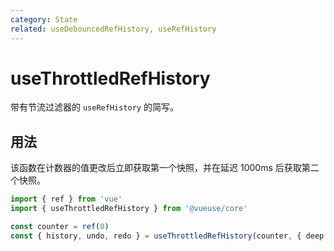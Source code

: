 ```yaml
---
category: State
related: useDebouncedRefHistory, useRefHistory
---
```


# useThrottledRefHistory

带有节流过滤器的 `useRefHistory` 的简写。

## 用法

该函数在计数器的值更改后立即获取第一个快照，并在延迟 1000ms 后获取第二个快照。

```ts
import { ref } from 'vue'
import { useThrottledRefHistory } from '@vueuse/core'

const counter = ref(0)
const { history, undo, redo } = useThrottledRefHistory(counter, { deep: true, throttle: 1000 })
```
